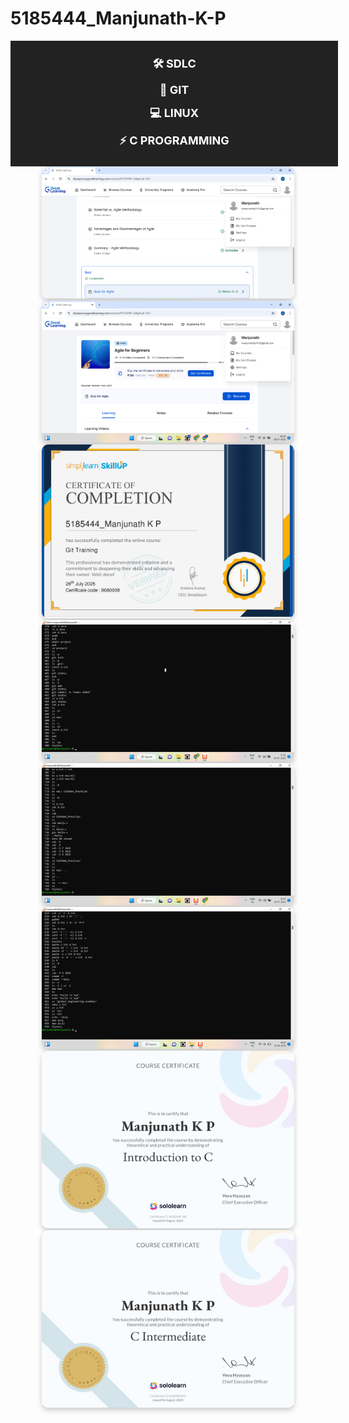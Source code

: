 # 5185444_Manjunath-K-P

<div style="width:100%; background-color:#222; padding:10px; text-align:center;">

<a href="#1" style="color:white; text-decoration:none; margin: 0 20px; font-weight:bold; font-size:18px;">🛠️ SDLC</a>

<a href="#2" style="color:white; text-decoration:none; margin: 0 20px; font-weight:bold; font-size:18px;">🌱 GIT</a>

<a href="#3" style="color:white; text-decoration:none; margin: 0 20px; font-weight:bold; font-size:18px;">💻 LINUX</a>

<a href="#4" style="color:white; text-decoration:none; margin: 0 20px; font-weight:bold; font-size:18px;">⚡ C PROGRAMMING</a>

</div>

<section id="1">
<div style="text-align: center;">
  <img src="SDLC_week1/Certificates/sdlc1.png" alt="Descriptive Alt Text" style="max-width: 80%; height: auto; border-radius: 10px; box-shadow: 0 4px 8px rgba(0,0,0,0.2);" />
</div>
<div style="text-align: center;">
  <img src="SDLC_week1/Certificates/sdlc2.png" alt="Descriptive Alt Text" style="max-width: 80%; height: auto; border-radius: 10px; box-shadow: 0 4px 8px rgba(0,0,0,0.2);" />
</div>
</section>
<section id="2">
<div style="text-align: center;">
  <img src="Git_week2/Certificates/5185444.png" alt="Descriptive Alt Text" style="max-width: 80%; height: auto; border-radius: 10px; box-shadow: 0 4px 8px rgba(0,0,0,0.2);" />
</div>
</section>
<section id="3">
<div style="text-align: center;">
  <img src="Linux_week3/practice.png" alt="Descriptive Alt Text" style="max-width: 80%; height: auto; border-radius: 10px; box-shadow: 0 4px 8px rgba(0,0,0,0.2);" />
</div>
<div style="text-align: center;">
  <img src="Linux_week3/Linux2.png" alt="Descriptive Alt Text" style="max-width: 80%; height: auto; border-radius: 10px; box-shadow: 0 4px 8px rgba(0,0,0,0.2);" />
</div>
<div style="text-align: center;">
  <img src="Linux_week3/Linux3.png" alt="Descriptive Alt Text" style="max-width: 80%; height: auto; border-radius: 10px; box-shadow: 0 4px 8px rgba(0,0,0,0.2);" />
</div>
</section>
<section id="4">
<div style="text-align: center;">
  <img src="C_programming_week4/Certificates/cbeginner.png" alt="Descriptive Alt Text" style="max-width: 80%; height: auto; border-radius: 10px; box-shadow: 0 4px 8px rgba(0,0,0,0.2);" />
</div>
<div style="text-align: center;">
  <img src="C_programming_week4/Certificates/ci.jpg" alt="Descriptive Alt Text" style="max-width: 80%; height: auto; border-radius: 10px; box-shadow: 0 4px 8px rgba(0,0,0,0.2);" />
</div>
</section>
